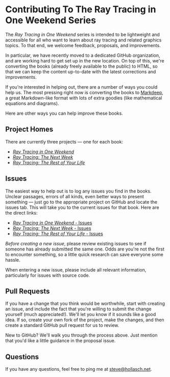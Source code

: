 Contributing To The Ray Tracing in One Weekend Series
====================================================================================================

The _Ray Tracing in One Weekend_ series is intended to be lightweight and accessible for all who
want to learn about ray tracing and related graphics topics. To that end, we welcome feedback,
proposals, and improvements.

In particular, we have recently moved to a dedicated GitHub organization, and are working hard to
get set up in the new location. On top of this, we're converting the books (already freely available
to the public) to HTML, so that we can keep the content up-to-date with the latest corrections and
improvements.

If you're interested in helping out, there are a number of ways you could help us. The most pressing
right now is converting the books to [Markdeep][], a great Markdown-like format with lots of extra
goodies (like mathematical equations and diagrams).

Here are other ways you can help improve these books.


Project Homes
--------------
There are currently three projects — one for each book:

  - [_Ray Tracing in One Weekend_][]
  - [_Ray Tracing: The Next Week_][]
  - [_Ray Tracing: The Rest of Your Life_][]


Issues
-------
The easiest way to help out is to log any issues you find in the books. Unclear passages, errors of
all kinds, even better ways to present something — just go to the appropriate project on GitHub and
locate the issues tab. This will take you to the current issues for that book. Here are the direct
links:

  - [_Ray Tracing in One Weekend_ - Issues](https://github.com/raytracing/raytracinginoneweekend/issues/)
  - [_Ray Tracing: The Next Week_ - Issues](https://github.com/raytracing/raytracingthenextweek/issues/)
  - [_Ray Tracing: The Rest of Your Life_ - Issues](https://github.com/raytracing/raytracingtherestofyourlife/issues/)


_Before creating a new issue_, please review existing issues to see if someone has already submitted
the same one. Odds are you're not the first to encounter something, so a little quick research can
save everyone some hassle.

When entering a new issue, please include all relevant information, particularly for issues with
source code.


Pull Requests
--------------
If you have a change that you think would be worthwhile, start with creating an issue, and include
the fact that you're willing to submit the change yourself (much appreciated!). We'll let you know
if it sounds like a good idea. If so, create your own fork of the project, make the changes, and
then create a standard GitHub pull request for us to review.

New to GitHub? We'll walk you through the process above. Just mention that you'd like a little
guidance in the proposal issue.


Questions
----------
If you have any questions, feel free to ping me at steve@hollasch.net.



[Markdeep]: https://casual-effects.com/markdeep
[_Ray Tracing in One Weekend_]:         https://github.com/raytracing/raytracinginoneweekend/
[_Ray Tracing: The Next Week_]:         https://github.com/raytracing/raytracingthenextweek/
[_Ray Tracing: The Rest of Your Life_]: https://github.com/raytracing/raytracingtherestofyourlife/
